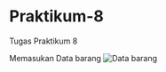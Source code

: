 # Praktikum-8
Tugas Praktikum 8

Memasukan Data barang
![Data barang](https://user-images.githubusercontent.com/63729431/120088193-70285780-c118-11eb-91cb-ad8e85e27e27.png)

